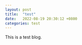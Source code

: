 ```yaml
---
layout: post
title:  "test"
date:   2022-08-19 20:30:12 +0800
categories: test
---
```


This is a test blog.
